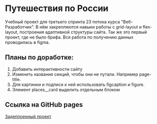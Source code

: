 # Путешествия по России

Учебный проект для третьего спринта 23 потока курса "Веб-Разработчик". В нём закрепляются навыки работы с grid-layout и flex-layout, построения адаптивной структуры сайта. Так же это первый проект, где не было брифа. Вся работа по получению данных проводилась в figma.

## Планы по доработке:

1. Добавить интерактивности сайту
2. Изменить названия секций, чтобы они не путали. Например page-title.
3. Для картинки и подписи к ней использовать figcaption и figure.
4. Элемент places__card выделить отдельным блоком

## Ссылка на GitHub pages
[Задеплоенный проект](https://vovkasquid.github.io/russian-travel/)